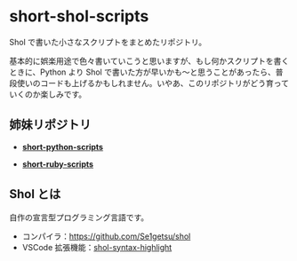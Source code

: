 # short-shol-scripts

Shol で書いた小さなスクリプトをまとめたリポジトリ。

基本的に娯楽用途で色々書いていこうと思いますが、もし何かスクリプトを書くときに、Python より Shol で書いた方が早いかも〜と思うことがあったら、普段使いのコードも上げるかもしれません。いやあ、このリポジトリがどう育っていくのか楽しみです。

## 姉妹リポジトリ

- [**short-python-scripts**](https://github.com/Se1getsu/short-python-scripts)

- [**short-ruby-scripts**](https://github.com/Se1getsu/short-ruby-scripts)

## Shol とは

自作の宣言型プログラミング言語です。

- コンパイラ：https://github.com/Se1getsu/shol
- VSCode 拡張機能：[shol-syntax-highlight](https://marketplace.visualstudio.com/items?itemName=Se1getsu.shol-syntax-highlight)
